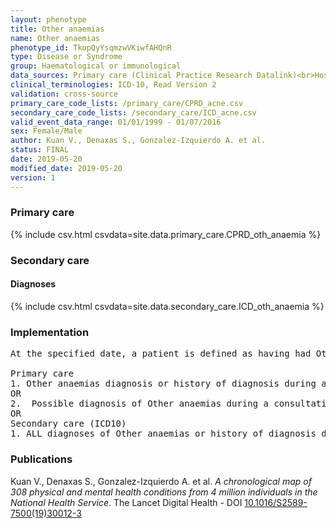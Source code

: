 ```yaml
---
layout: phenotype
title: Other anaemias
name: Other anaemias
phenotype_id: TkopQyYsqmzwVKiwfAHQnR 
type: Disease or Syndrome
group: Haematological or immunological
data_sources: Primary care (Clinical Practice Research Datalink)<br>Hospitalizations (Hospital Episode Statistics) 
clinical_terminologies: ICD-10, Read Version 2 
validation: cross-source
primary_care_code_lists: /primary_care/CPRD_acne.csv
secondary_care_code_lists: /secondary_care/ICD_acne.csv
valid_event_data_range: 01/01/1999 - 01/07/2016
sex: Female/Male
author: Kuan V., Denaxas S., Gonzalez-Izquierdo A. et al.
status: FINAL
date: 2019-05-20
modified_date: 2019-05-20
version: 1
---
```

### Primary care 
{% include csv.html csvdata=site.data.primary_care.CPRD_oth_anaemia %}
### Secondary care 
#### Diagnoses 
{% include csv.html csvdata=site.data.secondary_care.ICD_oth_anaemia %}
### Implementation 
<pre>At the specified date, a patient is defined as having had Other anaemias IF they meet the criteria for any of the following on or before the specified date. The earliest date on which the individual meets any of the following criteria on or before the specified date is defined as the first event date:

Primary care
1. Other anaemias diagnosis or history of diagnosis during a consultation 
OR
2.  Possible diagnosis of Other anaemias during a consultation IF there is NO record satisfying the criteria for Iron deficiency Anaemia, B12 deficiency anaemia, folate deficiency anaemia, Thalassaemia, Thalassaemia trait, Sickle Cell Anaemia, other haemolytic anaemia or aplastic anaemia.
OR
Secondary care (ICD10)
1. ALL diagnoses of Other anaemias or history of diagnosis during a hospitalization</pre> 
 
### Publications 
Kuan V., Denaxas S., Gonzalez-Izquierdo A. et al. _A chronological map of 308 physical and mental health conditions from 4 million individuals in the National Health Service_. The Lancet Digital Health - DOI <a href='https://www.thelancet.com/journals/landig/article/PIIS2589-7500(19)30012-3/fulltext'>10.1016/S2589-7500(19)30012-3</a>